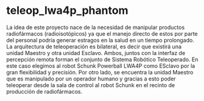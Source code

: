 # teleop_lwa4p_phantom
La idea de este proyecto nace de la necesidad de manipular productos radiofármacos (radioisotópicos) ya que el manejo directo de estos por parte del personal podría generar estragos en la salud en un tiempo prolongado. La arquitectura de teleoperación es bilateral, es decir que existirá una unidad Maestro y otra unidad Esclavo. Ambos, juntos con la interfaz de percepción remota forman el conjunto de Sistema Robótico Teleoperado. En este caso elegimos al robot Schunk Powerball LWA4P como ESclavo por la gran flexibilidad y precisión. Por otro lado, se encuentra la unidad Maestro que es manipulado por un operador humano y gracias a esto poder teleoperar desde la sala de control al robot Schunk en el recinto de producción de radiofármacos.
